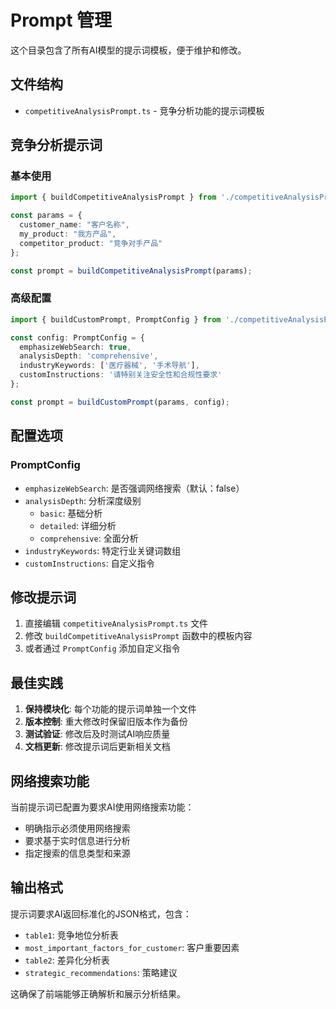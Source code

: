 # Prompt 管理

这个目录包含了所有AI模型的提示词模板，便于维护和修改。

## 文件结构

- `competitiveAnalysisPrompt.ts` - 竞争分析功能的提示词模板

## 竞争分析提示词

### 基本使用

```typescript
import { buildCompetitiveAnalysisPrompt } from './competitiveAnalysisPrompt';

const params = {
  customer_name: "客户名称",
  my_product: "我方产品",
  competitor_product: "竞争对手产品"
};

const prompt = buildCompetitiveAnalysisPrompt(params);
```

### 高级配置

```typescript
import { buildCustomPrompt, PromptConfig } from './competitiveAnalysisPrompt';

const config: PromptConfig = {
  emphasizeWebSearch: true,
  analysisDepth: 'comprehensive',
  industryKeywords: ['医疗器械', '手术导航'],
  customInstructions: '请特别关注安全性和合规性要求'
};

const prompt = buildCustomPrompt(params, config);
```

## 配置选项

### PromptConfig

- `emphasizeWebSearch`: 是否强调网络搜索（默认：false）
- `analysisDepth`: 分析深度级别
  - `basic`: 基础分析
  - `detailed`: 详细分析  
  - `comprehensive`: 全面分析
- `industryKeywords`: 特定行业关键词数组
- `customInstructions`: 自定义指令

## 修改提示词

1. 直接编辑 `competitiveAnalysisPrompt.ts` 文件
2. 修改 `buildCompetitiveAnalysisPrompt` 函数中的模板内容
3. 或者通过 `PromptConfig` 添加自定义指令

## 最佳实践

1. **保持模块化**: 每个功能的提示词单独一个文件
2. **版本控制**: 重大修改时保留旧版本作为备份
3. **测试验证**: 修改后及时测试AI响应质量
4. **文档更新**: 修改提示词后更新相关文档

## 网络搜索功能

当前提示词已配置为要求AI使用网络搜索功能：

- 明确指示必须使用网络搜索
- 要求基于实时信息进行分析
- 指定搜索的信息类型和来源

## 输出格式

提示词要求AI返回标准化的JSON格式，包含：

- `table1`: 竞争地位分析表
- `most_important_factors_for_customer`: 客户重要因素
- `table2`: 差异化分析表  
- `strategic_recommendations`: 策略建议

这确保了前端能够正确解析和展示分析结果。
